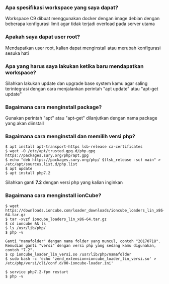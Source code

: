 ### Apa spesifikasi workspace yang saya dapat?
Workspace C9 dibuat menggunakan docker dengan image debian dengan beberapa konfigurasi limit agar tidak terjadi overload pada server utama

### Apakah saya dapat user root?
Mendapatkan user root, kalian dapat menginstall atau merubah konfigurasi sesuka hati

### Apa yang harus saya lakukan ketika baru mendapatkan workspace?
Silahkan lakukan update dan upgrade base system kamu agar saling terintegrasi dengan cara menjalankan perintah "apt update" atau "apt-get update"

### Bagaimana cara menginstall package?
Gunakan perintah "apt" atau "apt-get" dilanjutkan dengan nama package yang akan diinstall

### Bagaimana cara menginstall dan memilih versi php?
```
$ apt install apt-transport-https lsb-release ca-certificates
$ wget -O /etc/apt/trusted.gpg.d/php.gpg https://packages.sury.org/php/apt.gpg
$ echo "deb https://packages.sury.org/php/ $(lsb_release -sc) main" > /etc/apt/sources.list.d/php.list
$ apt update
$ apt install php7.2
```
Silahkan ganti **7.2** dengan versi php yang kalian inginkan

### Bagaimana cara menginstall ionCube?
```
$ wget https://downloads.ioncube.com/loader_downloads/ioncube_loaders_lin_x86-64.tar.gz
$ tar -xvzf ioncube_loaders_lin_x86-64.tar.gz
$ cd ioncube && ls
$ ls /usr/lib/php/
$ php -v

Ganti "namafolder" dengan nama folder yang muncul, contoh "20170718". Kemudian ganti "versi" dengan versi php yang sedang kamu digunakan, contoh "7.2".
$ cp ioncube_loader_lin_versi.so /usr/lib/php/namafolder
$ sudo bash -c 'echo 'zend_extension=ioncube_loader_lin_versi.so' > /etc/php/versi/cli/conf.d/00-ioncube-loader.ini'

$ service php7.2-fpm restart
$ php -v
```
